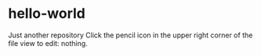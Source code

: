 # hello-world
Just another repository
Click the  pencil icon in the upper right corner of the file view to edit: nothing.

